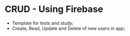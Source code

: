 # CRUD - Using Firebase

- Template for tests and study;
- Create, Read, Update and Delete of new users in app;
